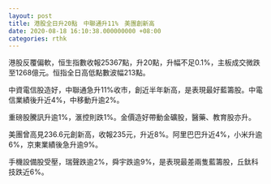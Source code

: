 ```yaml
---
layout: post
title: 港股全日升20點　中聯通升11%　美團創新高
date: 2020-08-18 16:10:38.000000000 +08:00
categories: rthk
---
```


港股反覆偏軟，恒生指數收報25367點，升20點，升幅不足0.1%，主板成交微跌至1268億元。恒指全日高低點數波幅213點。

中資電信股造好，中聯通急升11%收市，創近半年新高，是表現最好藍籌股。中電信業績後升近4%，中移動升逾2%。

重磅股騰訊升逾1%，滙控則跌1%。金價造好帶動金礦股，醫藥、教育股亦升。

美團曾高見236.6元創新高，收報235元，升近8%。阿里巴巴升近4%，小米升逾6%，京東業績後急升逾9%。

手機設備股受壓，瑞聲跌逾2%，舜宇跌逾9%，是表現最差兩隻藍籌股，丘鈦科技跌近6%。
